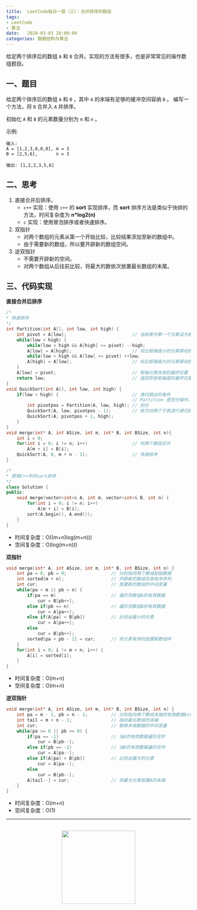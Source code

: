 ```yaml
---
title:  LeetCode每日一题（三）：合并排序的数组
tags:
- LeetCode
- 算法
date:   2020-03-03 20:00:00
categories: 数据结构与算法
---
```


给定两个排序后的数组 `A` 和 `B` 合并。实现的方法有很多，也是非常常见的操作数组题目。

## 一、题目

给定两个排序后的数组 `A` 和 `B` ，其中 `A` 的末端有足够的缓冲空间容纳 `B` 。 编写一个方法，将 `B` 合并入 `A` 并排序。

初始化 `A` 和 `B` 的元素数量分别为 `m` 和 `n` 。

示例:

```
输入:
A = [1,2,3,0,0,0], m = 3
B = [2,5,6],       n = 3

输出: [1,2,2,3,5,6]
```

## 二、思考

1. 直接合并后排序。
    * `c++` 实现：使用 `c++` 的 **sort** 实现排序，而 **sort** 排序方法是类似于快排的方法，时间复杂度为 **n*log2(n)**
    * `c` 实现：使用冒泡排序或者快速排序。
2. 双指针
    * 对两个数组的元素从第一个开始比较，比较结果添加至新的数组中。
    * 由于需要新的数组，所以要开辟新的数组空间。
3. 逆双指针
    * 不需要开辟新的空间。
    * 对两个数组从后往前比较，将最大的数依次放置最长数组的末尾。

## 三、代码实现

**直接合并后排序**

```c
/*
* 快速排序
*/
int Partition(int A[], int low, int high) {
    int pivot = A[low];                         // 当前表中第一个元素设为枢轴值，对表进行划分
    while(low < high) {
        while(low < high && A[high] >= pivot) --high;
        A[low] = A[high];                       // 将比枢轴值小的元素移动到左端
        while(low < high && A[low] <= pivot) ++low;
        A[high] = A[low];                       // 将比枢轴值大的元素移动到右端
    }
    A[low] = pivot;                             // 枢轴元素存放到最终位置
    return low;                                 // 返回存放枢轴值的最终位置
}
void QuickSort(int A[], int low, int high) {
    if(low < high) {                            // 递归跳出的条件                  
                                                // Partition 是划分操作，将表划分为两个子表
        int pivotpos = Partition(A, low, high); // 划分
        QuickSort(A, low, pivotpos - 1);        // 依次对两个子表进行递归排序
        QuickSort(A, pivotpos + 1, high);
    }
}
void merge(int* A, int ASize, int m, int* B, int BSize, int n){
    int i = 0;
    for(int i = 0; i != n; i++)                 // 将两个数组合并
        A[m + i] = B[i];
    QuickSort(A, 0, m + n - 1);                 // 快速排序
}
```

```c++
/*
* 使用C++中的sort排序
*/
class Solution {
public:
    void merge(vector<int>& A, int m, vector<int>& B, int n) {
        for(int i = 0; i != n; i++)
            A[m + i] = B[i];
        sort(A.begin(), A.end());
    }
}
```

* 时间复杂度：O((m+n)log(m+n)))
* 空间复杂度：O(log(m+n)))

**双指针**

```c
void merge(int* A, int ASize, int m, int* B, int BSize, int n) {
    int pa = 0, pb = 0;                 // 分别指向两个数组起始数据
    int sorted[m + n];                  // 开辟新的数组存放有序序列
    int cur;                            // 放置新的数组的中间变量
    while(pa < m || pb < n) {
        if(pa == m)                     // 遍历完数组A的有效数据
            cur = B[pb++];
        else if(pb == n)                // 遍历完数组B的有效数据
            cur = A[pa++];
        else if(A[pa] < B[pb])          // 比较出最小的元素
            cur = A[pa++];
        else
            cur = B[pb++];
        sorted[pa + pb - 1] = cur;      // 将元素有序的放置新数组中
    }
    for(int i = 0; i != m + n; i++) {
        A[i] = sorted[i];
    }
}
```

* 时间复杂度：O(m+n)
* 空间复杂度：O(m+n)

**逆双指针**

```c
void merge(int* A, int ASize, int m, int* B, int BSize, int n) {
    int pa = m - 1, pb = n - 1;         // 分别指向两个数组末端的有效数据e(e != 0)
    int tail = m + n - 1;               // 指向最长数组的末端
    int cur;                            // 替换末端数据的中间变量
    while(pa >= 0 || pb >= 0) {
        if(pa == -1)                    // 当A的有效数据遍历完毕
            cur = B[pb--];
        else if(pb == -1)               // 当B的有效数据遍历完毕
            cur = A[pa--];
        else if(A[pa] > B[pb])          // 比较出最大的元素
            cur = A[pa--];
        else
            cur = B[pb--];
        A[tail--] = cur;                // 将最大元素放置A的末端
    }
}
```

* 时间复杂度：O(m+n)
* 空间复杂度：O(1)

<div align="center">
    <hr style="height:1px;"/>
    <br>
    <img width="200px" src="https://runcoderhang.github.io/thumbnails/wxgzh-hang.png">
</div>